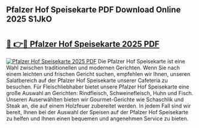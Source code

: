 ## Pfalzer Hof Speisekarte PDF Download Online 2025 S1JkO

# <h2><a href="http://gcaab6.nevu.top/?p=Pfalzer+Hof+Speisekarte">🔗 👉🔴 Pfalzer Hof Speisekarte 2025 PDF</a></h2>

[![Pfalzer Hof Speisekarte 2025 PDF](https://i.imgur.com/dBaPXMq.png)](http://gcaab6.nevu.top/?p=Pfalzer+Hof+Speisekarte)
Die Pfalzer Hof Speisekarte ist eine Wahl zwischen traditionellen und modernen Gerichten. Wenn Sie nach einem leichten und frischen Gericht suchen, empfehlen wir Ihnen, unseren Salatbereich auf der Pfalzer Hof Speisekarte unserer Cafeteria zu besuchen. Für Fleischliebhaber bietet unsere Pfalzer Hof Speisekarte eine große Auswahl an Gerichten: Rindfleisch, Schweinefleisch, Huhn und Fisch. Unseren Auserwählten bieten wir Gourmet-Gerichte wie Schaschlik und Steak an, die auf einem Holzfeuer zubereitet werden. In jedem Fall sind wir bereit, Ihnen bei der Auswahl der Speisen auf der Pfalzer Hof Speisekarte zu helfen und Ihnen einen bequemen und angenehmen Service zu bieten.
